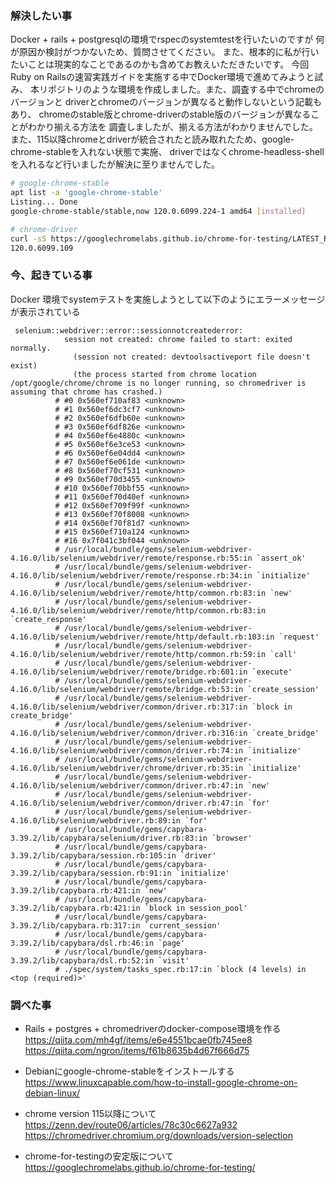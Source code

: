 ### 解決したい事
 Docker + rails + postgresqlの環境でrspecのsystemtestを行いたいのですが
 何が原因か検討がつかないため、質問させてください。
 また、根本的に私が行いたいことは現実的なことであるのかも含めてお教えいただきたいです。
 今回Ruby on Railsの速習実践ガイドを実施する中でDocker環境で進めてみようと試み、
 本リポジトリのような環境を作成しました。また、調査する中でchromeのバージョンと
 driverとchromeのバージョンが異なると動作しないという記載もあり、
 chromeのstable版とchrome-driverのstable版のバージョンが異なることがわかり揃える方法を
 調査しましたが、揃える方法がわかりませんでした。
 また、115以降chromeとdriverが統合されたと読み取れたため、google-chrome-stableを入れない状態で実施、
 driverではなくchrome-headless-shellを入れるなど行いましたが解決に至りませんでした。

```sh
# google-chrome-stable
apt list -a 'google-chrome-stable'
Listing... Done
google-chrome-stable/stable,now 120.0.6099.224-1 amd64 [installed]

# chrome-driver
curl -sS https://googlechromelabs.github.io/chrome-for-testing/LATEST_RELEASE_STABLE && echo
120.0.6099.109
```


### 今、起きている事
Docker 環境でsystemテストを実施しようとして以下のようにエラーメッセージが表示されている
```
 selenium::webdriver::error::sessionnotcreatederror:
            session not created: chrome failed to start: exited normally.
              (session not created: devtoolsactiveport file doesn't exist)
              (the process started from chrome location /opt/google/chrome/chrome is no longer running, so chromedriver is assuming that chrome has crashed.)
          # #0 0x560ef710af83 <unknown>
          # #1 0x560ef6dc3cf7 <unknown>
          # #2 0x560ef6dfb60e <unknown>
          # #3 0x560ef6df826e <unknown>
          # #4 0x560ef6e4880c <unknown>
          # #5 0x560ef6e3ce53 <unknown>
          # #6 0x560ef6e04dd4 <unknown>
          # #7 0x560ef6e061de <unknown>
          # #8 0x560ef70cf531 <unknown>
          # #9 0x560ef70d3455 <unknown>
          # #10 0x560ef70bbf55 <unknown>
          # #11 0x560ef70d40ef <unknown>
          # #12 0x560ef709f99f <unknown>
          # #13 0x560ef70f8008 <unknown>
          # #14 0x560ef70f81d7 <unknown>
          # #15 0x560ef710a124 <unknown>
          # #16 0x7f041c3bf044 <unknown>
          # /usr/local/bundle/gems/selenium-webdriver-4.16.0/lib/selenium/webdriver/remote/response.rb:55:in `assert_ok'
          # /usr/local/bundle/gems/selenium-webdriver-4.16.0/lib/selenium/webdriver/remote/response.rb:34:in `initialize'
          # /usr/local/bundle/gems/selenium-webdriver-4.16.0/lib/selenium/webdriver/remote/http/common.rb:83:in `new'
          # /usr/local/bundle/gems/selenium-webdriver-4.16.0/lib/selenium/webdriver/remote/http/common.rb:83:in `create_response'
          # /usr/local/bundle/gems/selenium-webdriver-4.16.0/lib/selenium/webdriver/remote/http/default.rb:103:in `request'
          # /usr/local/bundle/gems/selenium-webdriver-4.16.0/lib/selenium/webdriver/remote/http/common.rb:59:in `call'
          # /usr/local/bundle/gems/selenium-webdriver-4.16.0/lib/selenium/webdriver/remote/bridge.rb:601:in `execute'
          # /usr/local/bundle/gems/selenium-webdriver-4.16.0/lib/selenium/webdriver/remote/bridge.rb:53:in `create_session'
          # /usr/local/bundle/gems/selenium-webdriver-4.16.0/lib/selenium/webdriver/common/driver.rb:317:in `block in create_bridge'
          # /usr/local/bundle/gems/selenium-webdriver-4.16.0/lib/selenium/webdriver/common/driver.rb:316:in `create_bridge'
          # /usr/local/bundle/gems/selenium-webdriver-4.16.0/lib/selenium/webdriver/common/driver.rb:74:in `initialize'
          # /usr/local/bundle/gems/selenium-webdriver-4.16.0/lib/selenium/webdriver/chrome/driver.rb:35:in `initialize'
          # /usr/local/bundle/gems/selenium-webdriver-4.16.0/lib/selenium/webdriver/common/driver.rb:47:in `new'
          # /usr/local/bundle/gems/selenium-webdriver-4.16.0/lib/selenium/webdriver/common/driver.rb:47:in `for'
          # /usr/local/bundle/gems/selenium-webdriver-4.16.0/lib/selenium/webdriver.rb:89:in `for'
          # /usr/local/bundle/gems/capybara-3.39.2/lib/capybara/selenium/driver.rb:83:in `browser'
          # /usr/local/bundle/gems/capybara-3.39.2/lib/capybara/session.rb:105:in `driver'
          # /usr/local/bundle/gems/capybara-3.39.2/lib/capybara/session.rb:91:in `initialize'
          # /usr/local/bundle/gems/capybara-3.39.2/lib/capybara.rb:421:in `new'
          # /usr/local/bundle/gems/capybara-3.39.2/lib/capybara.rb:421:in `block in session_pool'
          # /usr/local/bundle/gems/capybara-3.39.2/lib/capybara.rb:317:in `current_session'
          # /usr/local/bundle/gems/capybara-3.39.2/lib/capybara/dsl.rb:46:in `page'
          # /usr/local/bundle/gems/capybara-3.39.2/lib/capybara/dsl.rb:52:in `visit'
          # ./spec/system/tasks_spec.rb:17:in `block (4 levels) in <top (required)>'
```

### 調べた事
* Rails + postgres + chromedriverのdocker-compose環境を作る
https://qiita.com/mh4gf/items/e6e4551bcae0fb745ee8
https://qiita.com/ngron/items/f61b8635b4d67f666d75
* Debianにgoogle-chrome-stableをインストールする   
https://www.linuxcapable.com/how-to-install-google-chrome-on-debian-linux/

* chrome version 115以降について
https://zenn.dev/route06/articles/78c30c6627a932
https://chromedriver.chromium.org/downloads/version-selection

* chrome-for-testingの安定版について
https://googlechromelabs.github.io/chrome-for-testing/

